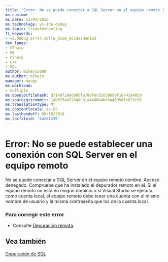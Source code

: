 ```yaml
---
title: 'Error: No se puede conectar a SQL Server en el equipo remoto | Microsoft Docs'
ms.custom: ''
ms.date: 11/04/2016
ms.technology: vs-ide-debug
ms.topic: troubleshooting
f1_keywords:
- vs.debug.error.sqlle_dcom_accessdenied
dev_langs:
- CSharp
- VB
- FSharp
- C++
- SQL
author: mikejo5000
ms.author: mikejo
manager: douge
ms.workload:
- multiple
ms.openlocfilehash: d714bf188d995fa786fecd1038699f16743a4059
ms.sourcegitcommit: 1ab675a872848c81a44d6b4bd3a49958fe673c56
ms.translationtype: MT
ms.contentlocale: es-ES
ms.lasthandoff: 09/10/2018
ms.locfileid: "44281239"
---
```

# <a name="error-unable-to-connect-to-sql-server-on-remote-machine"></a>Error: No se puede establecer una conexión con SQL Server en el equipo remoto
No se puede conectar a SQL Server en el equipo remoto *nombre*. Acceso denegado. Compruebe que ha instalado el depurador remoto en él. Si el equipo remoto no está en ningún dominio o si Visual Studio se ejecuta como cuenta local, el equipo remoto debe tener una cuenta con el mismo nombre de usuario y la misma contraseña que los de la cuenta local.  
  
### <a name="to-correct-this-error"></a>Para corregir este error  
  
-   Consulte [Depuración remota](../debugger/remote-debugging.md).  
  
## <a name="see-also"></a>Vea también  
 [Depuración de SQL](/previous-versions/visualstudio/visual-studio-2010/zefbf0t6(v=vs.100))